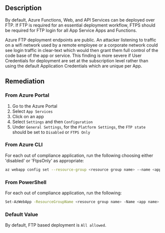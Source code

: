 ## Description

By default, Azure Functions, Web, and API Services can be deployed over FTP. If FTP is required for an essential deployment workflow, FTPS should be required for FTP login for all App Service Apps and Functions.

Azure FTP deployment endpoints are public. An attacker listening to traffic on a wifi network used by a remote employee or a corporate network could see login traffic in clear-text which would then grant them full control of the code base of the app or service. This finding is more severe if User Credentials for deployment are set at the subscription level rather than using the default Application Credentials which are unique per App.

## Remediation

### From Azure Portal

1. Go to the Azure Portal
2. Select `App Services`
3. Click on an app
4. Select `Settings` and then `Configuration`
5. Under `General Settings`, for the `Platform Settings`, the `FTP state` should be set to `Disabled` or `FTPS Only`

### From Azure CLI

For each out of compliance application, run the following choosing either 'disabled' or 'FtpsOnly' as appropriate:

```bash
az webapp config set --resource-group <resource group name> --name <app name> --ftps-state [disabled|FtpsOnly]
```

### From PowerShell

For each out of compliance application, run the following:

```bash
Set-AzWebApp -ResourceGroupName <resource group name> -Name <app name> - FtpsState <Disabled or FtpsOnly>
```

### Default Value

By default, FTP based deployment is `All allowed`.
